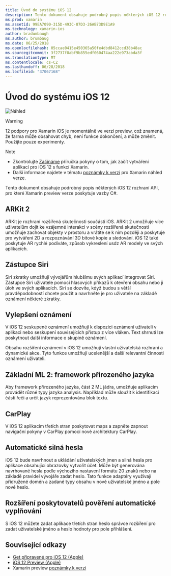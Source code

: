 ```yaml
---
title: Úvod do systému iOS 12
description: Tento dokument obsahuje podrobný popis některých iOS 12 rozhraní API, pro které Xamarin preview verze poskytuje vazby C#.
ms.prod: xamarin
ms.assetid: 99EA7090-315D-493C-87D3-26AB73D9E1A9
ms.technology: xamarin-ios
author: bradumbaugh
ms.author: brumbaug
ms.date: 06/25/2018
ms.openlocfilehash: 05ccae0415e450365a50fe4dbd8412ccd38b48ac
ms.sourcegitcommit: 3f2737f8abf9b855edf060474aa222e973abda3f
ms.translationtype: MT
ms.contentlocale: cs-CZ
ms.lasthandoff: 06/28/2018
ms.locfileid: "37067168"
---
```

# <a name="introduction-to-ios-12"></a>Úvod do systému iOS 12

![Náhled](~/media/shared/preview.png)

> [!WARNING]
> 12 podpory pro Xamarin iOS je momentálně ve verzi preview, což znamená, že farma může obsahovat chyb, není funkce dokončení, a může změnit. Použijte pouze experimenty.

> [!NOTE]
> - Zkontrolujte [Začínáme](get-started.md) příručka pokyny o tom, jak začít vytváření aplikací pro iOS 12 s funkcí Xamarin.
> - Další informace najdete v tématu [poznámky k verzi](https://releases.xamarin.com/preview-release-xcode-10-beta/) pro Xamarin náhled verze.

Tento dokument obsahuje podrobný popis některých iOS 12 rozhraní API, pro které Xamarin preview verze poskytuje vazby C#.

## <a name="arkit-2"></a>ARKit 2

ARKit je rozhraní rozšířená skutečnosti součástí iOS. ARKit 2 umožňuje více uživatelům dojít ke vzájemné interakci v scény rozšířená skutečnosti umožňuje zachovat objekty v prostoru a vrátíte se k nim později a poskytuje pro vytváření 2D a rozpoznávání 3D bitové kopie a sledování. iOS 12 také poskytuje AR rychlé podíváte, způsob vykreslení usdz AR modely ve svých aplikacích.

## <a name="siri-shortcuts"></a>Zástupce Siri

Siri zkratky umožňují vývojářům hlubšímu svých aplikací integrovat Siri. Zástupce Siri uživatele pomocí hlasových příkazů k otevření obsahu nebo ji úloh ve svých aplikacích. Siri se dozvíte, když budou s větší pravděpodobností chcete použít a navrhněte je pro uživatele na základě oznámení některé zkratky.

## <a name="notification-improvements"></a>Vylepšení oznámení

V iOS 12 seskupené oznámení umožňují k dispozici oznámení uživateli v aplikaci nebo seskupení souvisejících přístup z více vláken. Text shrnutí lze poskytnout další informace o skupině oznámení.

Obsahu rozšíření oznámení v iOS 12 umožňují vlastní uživatelská rozhraní a dynamické akce. Tyto funkce umožňují ucelenější a další relevantní činnosti oznámení uživateli.

## <a name="core-ml-2-natural-language-framework"></a>Základní ML 2: framework přirozeného jazyka

Aby framework přirozeného jazyka, část 2 ML jádra, umožňuje aplikacím provádět různé typy jazyka analysis. Například může sloužit k identifikaci částí řeči a určit jazyk reprezentována blok textu.

## <a name="carplay"></a>CarPlay

V iOS 12 aplikacím třetích stran poskytovat maps a zapněte zapnout navigační pokyny v CarPlay pomocí nové architektury CarPlay.

## <a name="automatic-strong-passwords"></a>Automatické silná hesla

iOS 12 bude navrhnout a ukládání uživatelských jmen a silná hesla pro aplikace obsahující obrazovky vytvořit účet. Může být generována navrhované hesla podle výchozího nastavení formátu 20 znaků nebo na základě pravidel vývojáře zadat heslo. Tato funkce adaptéry využívají přidružené domén a zadané typy obsahu v nové uživatelské jméno a pole nové heslo.

## <a name="autofill-credential-provider-extensions"></a>Rozšíření poskytovatelů pověření automatické vyplňování

S iOS 12 můžete zadat aplikace třetích stran heslo správce rozšíření pro zadat uživatelské jméno a heslo hodnoty pro pole přihlášení.

## <a name="related-links"></a>Související odkazy

- [Get připravené pro iOS 12 (Apple)](https://developer.apple.com/ios/)
- [iOS 12 Preview (Apple)](https://www.apple.com/ios/ios-12-preview/)
- Xamarin preview [poznámky k verzi](https://releases.xamarin.com/preview-release-xcode-10-beta/)
